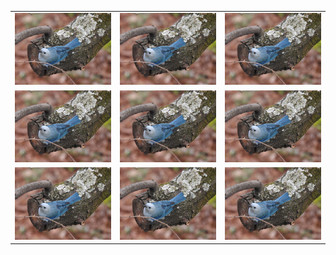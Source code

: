 | | | |
|:-------------------------:|:-------------------------:|:-------------------------:|
|![Thraupis episcopus](./Images/DSCN0315.JPG) |  ![Thraupis episcopus](./Images/DSCN0315.JPG)|![Thraupis episcopus](./Images/DSCN0315.JPG)|
|![Thraupis episcopus](./Images/DSCN0315.JPG)  |  ![Thraupis episcopus](./Images/DSCN0315.JPG)|![Thraupis episcopus](./Images/DSCN0315.JPG)|
|![Thraupis episcopus](./Images/DSCN0315.JPG)  |  ![Thraupis episcopus](./Images/DSCN0315.JPG)|![Thraupis episcopus](./Images/DSCN0315.JPG)|